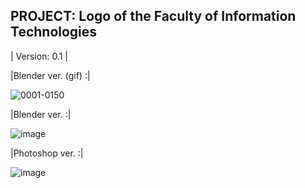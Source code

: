 PROJECT: Logo of the Faculty of Information Technologies
------------------------------------------------------------
| Version: 0.1 |

|Blender ver. (gif) :|

![0001-0150](https://github.com/user-attachments/assets/62cae0c7-7f30-49ac-836c-35b0eef9f5e8)


|Blender ver. :|

![image](https://github.com/user-attachments/assets/9171409c-7715-4e0b-8b6c-12a3e3f0240e)


|Photoshop ver. :|

![image](https://github.com/user-attachments/assets/ee36c5e9-4351-42ad-9451-97ec20eb0148)

